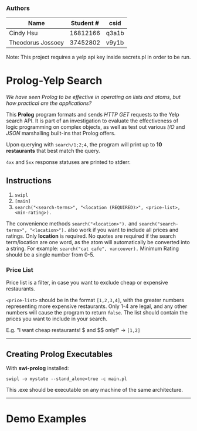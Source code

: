 ### Authors
|Name             |Student #  |csid|
|-----------------|-----------|-----|
|Cindy Hsu        |16812166   |q3a1b|
|Theodorus Jossoey|37452802   |v9y1b|

Note: This project requires a yelp api key inside secrets.pl in order to be run.

# Prolog-Yelp Search
_We have seen Prolog to be effective in operating on lists and atoms, but how practical
are the applications?_

This __Prolog__ program formats and sends _HTTP GET_ requests to the Yelp search API.
It is part of an investigation to evaluate the effectiveness of logic programming on
complex objects, as well as test out various _I/O_ and _JSON_ marshalling built-ins that
Prolog offers.

Upon querying with `search/1;2;4`, the program will print up to __10 restaurants__ that
best match the query.

`4xx` and `5xx` response statuses are printed to stderr.

## Instructions
1. `swipl`
2. `[main]`
3. `search("<search-terms>", "<location (REQUIRED)>", <price-list>, <min-rating>).`

The convenience methods `search("<location>").` and `search("search-terms>", "<location>").` also work if you want to include all prices and ratings. Only __location__ is required. No quotes are required if the search term/location are one word, as the atom will automatically be converted into a string. For example: `search("cat cafe", vancouver).` Minimum Rating should be a single number from 0-5.

### Price List
Price list is a filter, in case you want to exclude cheap or expensive restaurants.

`<price-list>` should be in the format `[1,2,3,4]`, with the greater numbers representing more expensive restaurants.
Only 1-4 are legal, and any other numbers will cause the program to return `false`. The list should contain the prices you want to include in your search.

E.g. "I want cheap restaurants! $ and $$ only!" -> `[1,2]`

---

## Creating Prolog Executables
With __swi-prolog__ installed:

`swipl -o mystate --stand_alone=true -c main.pl`

This .exe should be executable on any machine of the same architecture.

---

# Demo Examples


